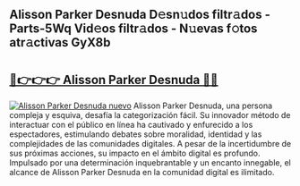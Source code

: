 ## Alisson Parker Desnuda D𝚎sn𝚞dos filtr𝚊dos - Parts-5Wq Vid𝚎os filtr𝚊dos - N𝚞evas f𝚘tos atr𝚊ctivas GyX8b

# <h2><a href="http://mb7o1n.tromn.icu/?c=Alisson+Parker+Desnuda">🔗👉👉👉 Alisson Parker Desnuda 🔗🔗</a></h2>

[![Alisson Parker Desnuda nuevo](https://i.imgur.com/pEAQMta.gif)](http://mb7o1n.tromn.icu/?c=Alisson+Parker+Desnuda)
Alisson Parker Desnuda, una persona compleja y esquiva, desafía la categorización fácil. Su innovador método de interactuar con el público en línea ha cautivado y enfurecido a los espectadores, estimulando debates sobre moralidad, identidad y las complejidades de las comunidades digitales. A pesar de la incertidumbre de sus próximas acciones, su impacto en el ámbito digital es profundo. Impulsado por una determinación inquebrantable y un encanto innegable, el alcance de Alisson Parker Desnuda en la comunidad digital es ilimitado.
